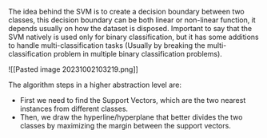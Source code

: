 The idea behind the SVM is to create a decision boundary between two classes, this decision boundary can be both linear or non-linear function, it depends usually on how the dataset is disposed. Important to say that the SVM natively is used only for binary classification, but it has some additions to handle multi-classification tasks (Usually by breaking the multi-classification problem in multiple binary classification problems).

![[Pasted image 20231002103219.png]]

The algorithm steps in a higher abstraction level are:
- First we need to find the Support Vectors, which are the two nearest instances from different classes. 
- Then, we draw the hyperline/hyperplane that better divides the two classes by maximizing the margin between the support vectors.